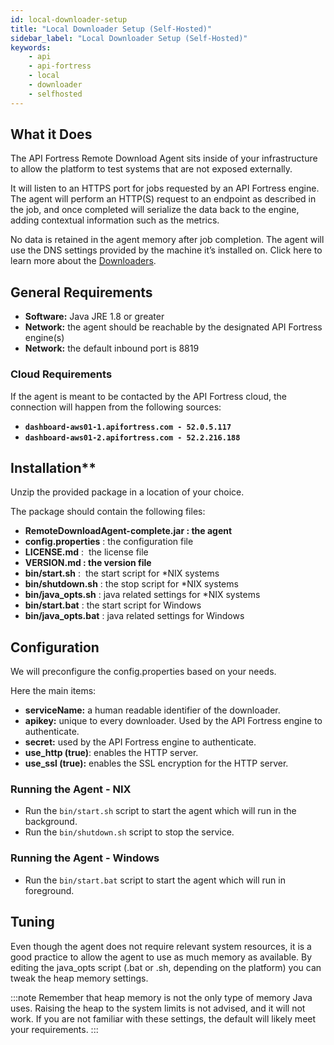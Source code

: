 ```yaml
---
id: local-downloader-setup
title: "Local Downloader Setup (Self-Hosted)"
sidebar_label: "Local Downloader Setup (Self-Hosted)"
keywords:
    - api
    - api-fortress
    - local
    - downloader
    - selfhosted
---
```


## What it Does

The API Fortress Remote Download Agent sits inside of your infrastructure to allow the platform to test systems that are not exposed externally.

It will listen to an HTTPS port for jobs requested by an API Fortress engine. The agent will perform an HTTP(S) request to an endpoint as described in the job, and once completed will serialize the data back to the engine, adding contextual information such as the metrics.

No data is retained in the agent memory after job completion. The agent will use the DNS settings provided by the machine it’s installed on. Click here to learn more about the [Downloaders](/api-testing/mark2/learn-more/downloader-101).

## General Requirements 

- **Software:** Java JRE 1.8 or greater
- **Network:** the agent should be reachable by the designated API Fortress engine(s)
- **Network:** the default inbound port is 8819

### Cloud Requirements

If the agent is meant to be contacted by the API Fortress cloud, the connection will happen from the following sources:

- **`dashboard-aws01-1.apifortress.com - 52.0.5.117`**
- **`dashboard-aws01-2.apifortress.com - 52.2.216.188`**

## Installation**

Unzip the provided package in a location of your choice.

The package should contain the following files:

- ****RemoteDownloadAgent-complete.jar** : the agent**
- **config.properties** : the configuration file
- **LICENSE.md** :  the license file
- ****VERSION.md** : the version file**
- **bin/start.sh** :  the start script for \*NIX systems
- **bin/shutdown.sh** : the stop script for \*NIX systems
- **bin/java\_opts.sh** : java related settings for \*NIX systems
- **bin/start.bat** : the start script for Windows
- **bin/java\_opts.bat** : java related settings for Windows

## Configuration

We will preconfigure the config.properties based on your needs.

Here the main items:

- **serviceName:** a human readable identifier of the downloader. 
- **apikey:** unique to every downloader. Used by the API Fortress engine to authenticate. 
- **secret:** used by the API Fortress engine to authenticate. 
- **use_http (true)**: enables the HTTP server. 
- **use_ssl (true):** enables the SSL encryption for the HTTP server.

### Running the Agent - NIX

* Run the `bin/start.sh` script to start the agent which will run in the background.
* Run the `bin/shutdown.sh` script to stop the service.

### Running the Agent - Windows

* Run the `bin/start.bat` script to start the agent which will run in foreground.

## Tuning

Even though the agent does not require relevant system resources, it is a good practice to allow the agent to use as much memory as available. By editing the java\_opts script (.bat or .sh, depending on the platform) you can tweak the heap memory settings.

:::note 
Remember that heap memory is not the only type of memory Java uses. Raising the heap to the system limits is not advised, and it will not work. If you are not familiar with these settings, the default will likely meet your requirements.
:::
